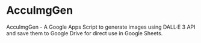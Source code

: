 # AccuImgGen
AccuImgGen - A Google Apps Script to generate images using DALL·E 3 API   and save them to Google Drive for direct use in Google Sheets.
